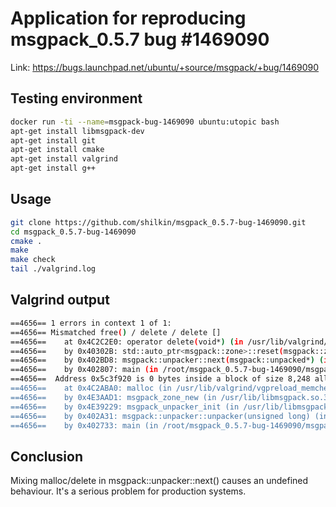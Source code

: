 # Application for reproducing msgpack_0.5.7 bug #1469090

Link: https://bugs.launchpad.net/ubuntu/+source/msgpack/+bug/1469090

## Testing environment
```bash
docker run -ti --name=msgpack-bug-1469090 ubuntu:utopic bash
apt-get install libmsgpack-dev
apt-get install git
apt-get install cmake
apt-get install valgrind
apt-get install g++
```
## Usage
```bash
git clone https://github.com/shilkin/msgpack_0.5.7-bug-1469090.git
cd msgpack_0.5.7-bug-1469090
cmake .
make
make check
tail ./valgrind.log
```
## Valgrind output
```bash
==4656== 1 errors in context 1 of 1:
==4656== Mismatched free() / delete / delete []
==4656==    at 0x4C2C2E0: operator delete(void*) (in /usr/lib/valgrind/vgpreload_memcheck-amd64-linux.so)
==4656==    by 0x40302B: std::auto_ptr<msgpack::zone>::reset(msgpack::zone*) (in /root/msgpack_0.5.7-bug-1469090/msgpack_0.5.7-bug-1469090-reproduce)
==4656==    by 0x402BD8: msgpack::unpacker::next(msgpack::unpacked*) (in /root/msgpack_0.5.7-bug-1469090/msgpack_0.5.7-bug-1469090-reproduce)
==4656==    by 0x402807: main (in /root/msgpack_0.5.7-bug-1469090/msgpack_0.5.7-bug-1469090-reproduce)
==4656==  Address 0x5c3f920 is 0 bytes inside a block of size 8,248 alloc'd
==4656==    at 0x4C2ABA0: malloc (in /usr/lib/valgrind/vgpreload_memcheck-amd64-linux.so)
==4656==    by 0x4E3AAD1: msgpack_zone_new (in /usr/lib/libmsgpack.so.3.0.0)
==4656==    by 0x4E39229: msgpack_unpacker_init (in /usr/lib/libmsgpack.so.3.0.0)
==4656==    by 0x402A31: msgpack::unpacker::unpacker(unsigned long) (in /root/msgpack_0.5.7-bug-1469090/msgpack_0.5.7-bug-1469090-reproduce)
==4656==    by 0x402733: main (in /root/msgpack_0.5.7-bug-1469090/msgpack_0.5.7-bug-1469090-reproduce)
```

## Conclusion
Mixing malloc/delete in msgpack::unpacker::next() causes an undefined behaviour. It's a serious problem for production systems.

